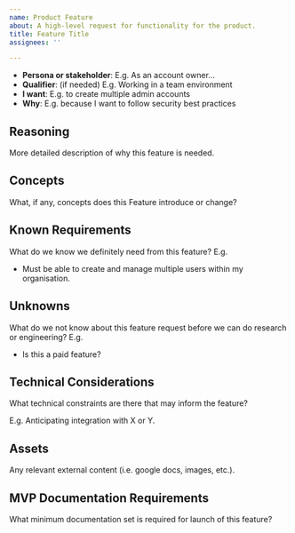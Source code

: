 ```yaml
---
name: Product Feature
about: A high-level request for functionality for the product.
title: Feature Title
assignees: ''

---
```


- **Persona or stakeholder**: E.g. As an account owner...
- **Qualifier**: (if needed) E.g. Working in a team environment
- **I want**: E.g. to create multiple admin accounts
- **Why**: E.g. because I want to follow security best practices

## Reasoning

More detailed description of why this feature is needed.

## Concepts

What, if any, concepts does this Feature introduce or change?

## Known Requirements

What do we know we definitely need from this feature? E.g.

- Must be able to create and manage multiple users within my organisation.

## Unknowns

What do we not know about this feature request before we can do research or engineering? E.g.

- Is this a paid feature?

## Technical Considerations

What technical constraints are there that may inform the feature?

E.g. Anticipating integration with X or Y.

## Assets

Any relevant external content (i.e. google docs, images, etc.).

## MVP Documentation Requirements

What minimum documentation set is required for launch of this feature?
